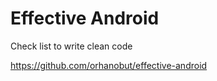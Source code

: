 Effective Android
=================

Check list to write clean code

https://github.com/orhanobut/effective-android
